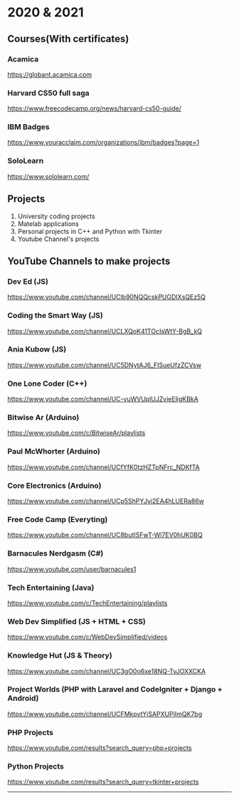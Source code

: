 # 2020 & 2021

## Courses(With certificates)

### Acamica
https://globant.acamica.com

### Harvard CS50 full saga
https://www.freecodecamp.org/news/harvard-cs50-guide/

### IBM Badges
https://www.youracclaim.com/organizations/ibm/badges?page=1

### SoloLearn
https://www.sololearn.com/

## Projects

1. University coding projects
2. Matelab applications
3. Personal projects in C++ and Python with Tkinter
4. Youtube Channel's projects

## YouTube Channels to make projects

### Dev Ed (JS)
https://www.youtube.com/channel/UClb90NQQcskPUGDIXsQEz5Q

### Coding the Smart Way (JS)
https://www.youtube.com/channel/UCLXQoK41TOcIsWtY-BgB_kQ

### Ania Kubow (JS)
https://www.youtube.com/channel/UC5DNytAJ6_FISueUfzZCVsw

### One Lone Coder (C++)
https://www.youtube.com/channel/UC-yuWVUplUJZvieEligKBkA

### Bitwise Ar (Arduino)
https://www.youtube.com/c/BitwiseAr/playlists

### Paul McWhorter (Arduino)
https://www.youtube.com/channel/UCfYfK0tzHZTpNFrc_NDKfTA

### Core Electronics (Arduino)
https://www.youtube.com/channel/UCp5ShPYJvi2EA4hLUERa86w

### Free Code Camp (Everyting)
https://www.youtube.com/channel/UC8butISFwT-Wl7EV0hUK0BQ

### Barnacules Nerdgasm (C#)
https://www.youtube.com/user/barnacules1

### Tech Entertaining (Java)
https://www.youtube.com/c/TechEntertaining/playlists

### Web Dev Simplified (JS + HTML + CSS)
https://www.youtube.com/c/WebDevSimplified/videos

### Knowledge Hut (JS & Theory)
https://www.youtube.com/channel/UC3gO0o6xe18NQ-TvJOXXCKA

### Project Worlds (PHP with Laravel and CodeIgniter + Django + Android)
https://www.youtube.com/channel/UCFMkpvtYjSAPXUPjImQK7bg

### PHP Projects
https://www.youtube.com/results?search_query=php+projects

### Python Projects

https://www.youtube.com/results?search_query=tkinter+projects

---

